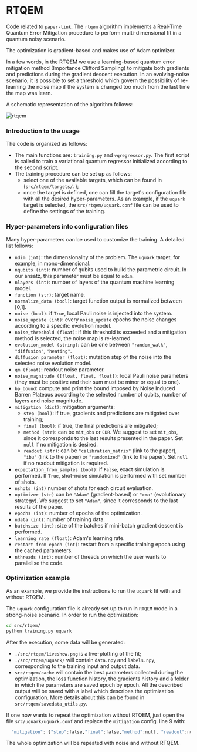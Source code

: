 # RTQEM

Code related to `paper-link`. 
The `rtqem` algorithm implements a Real-Time Quantum Error Mitigation procedure 
to perform multi-dimensional fit in a quantum noisy scenario.

The optimization is gradient-based and makes use of Adam optimizer.

In a few words, in the RTQEM we use a learning-based quantum error mitigation 
method (Importance Clifford Sampling) to mitigate both gradients and predictions 
during the gradient descent execution. In an evolving-noise scenario, it is possible
to set a threshold which govern the possibility of re-learning the noise map 
if the system is changed too much from the last time the map was learn. 

A schematic representation of the algorithm follows:

![rtqem](https://github.com/qiboteam/mitigated-fit/assets/62071516/6eb6b7e1-d8ed-4a5b-93cd-fc28fc1eb6e6)


### Introduction to the usage

The code is organized as follows:
- The main functions are: `training.py` and `vqregressor.py`. The first script is called 
to train a variational quantum regressor initialized according to the second script.
- The training procedure can be set up as follows:
  - select one of the available targets, which can be found in (`src/rtqem/targets/.`);
  - once the target is defined, one can fill the target's configuration file with 
  all the desired hyper-parameters. As an example, if the `uquark` target is selected,
  the `src/rtqem/uquark.conf` file can be used to define the settings of the training. 

### Hyper-parameters into configuration files

Many hyper-parameters can be used to customize the training. A detailed list follows:

- `ndim (int)`: the dimensionality of the problem. The `uquark` target, for example, in 
mono-dimensional.
- `nqubits (int)`: number of qubits used to build the parametric circuit. In our ansatz, 
this parameter must be equal to `ndim`.
- `nlayers (int)`: number of layers of the quantum machine learning model.
- `function (str)`: target name.
- `normalize_data (bool)`: target function output is normalized between [0,1].
- `noise (bool)`: if `True`, local Pauli noise is injected into the system.
- `noise_update (int)`: every `noise_update` epochs the noise changes according to
a specific evolution model.
- `noise_threshold (float)`: if this threshold is exceeded and a mitigation method is selected, the noise map is re-learned.
- `evolution_model (string)`: can be one between `"random_walk"`, `"diffusion"`, `"heating"`.
- `diffusion_parameter (float)`: mutation step of the noise into the selected noise evolution model.  
- `qm (float)`: readout noise parameter.
- `noise_magnitude ([float, float, float])`: local Pauli noise parameters (they must be positive and their sum must be minor or equal to one).
- `bp_bound`: compute and print the bound imposed by Noise Induced Barren Plateaus according to the selected number of qubits, number of layers and noise magnitude. 
- `mitigation (dict)`: mitigation arguments:
  - `step (bool)`: if true, gradients and predictions are mitigated over training;
  - `final (bool)`: if true, the final predictions are mitigated;
  - `method (str)`: can be `mit_obs` or `CDR`. We suggest to set `mit_obs`, since it corresponds to the last results presented in the paper. Set `null` if no mitigation is desired.
  - `readout (str)`: can be `"calibration_matrix"` (link to the paper), `"ibu"` (link to the paper) or `"randomized"` (link to the paper). Set `null` if no readout mitigation is required.
- `expectation_from_samples (bool)`: if `False`, exact simulation is performed. If `True`, shot-noise simulation is performed with set number of shots.
- `nshots (int)` number of shots for each circuit evaluation.
- `optimizer (str)` can be `"Adam"` (gradient-based) or `"cma"` (evolutionary strategy). We suggest to set `"Adam"`, since it corresponds to the last results of the paper. 
- `epochs (int)`: number of epochs of the optimization.
- `ndata (int)`: number of training data.
- `batchsize (int)`: size of the batches if mini-batch gradient descent is performed.
- `learning_rate (float)`: Adam's learning rate.
- `restart from epoch (int)`: restart from a specific training epoch using the cached parameters.
- `nthreads (int)`: number of threads on which the user wants to parallelise the code.

### Optimization example

As an example, we provide the instructions to run the `uquark` fit with and without RTQEM.

The `uquark` configuration file is already set up to run in `RTQEM` mode in a strong-noise scenario. In order to run the optimization:

```sh
cd src/rtqem/
python training.py uquark
```

After the execution, some data will be generated:
- `./src/rtqem/liveshow.png` is a live-plotting of the fit;
- `./src/rtqem/uquark/` will contain `data.npy` and `labels.npy`, corresponding to the training input and output data.
- `src/rtqem/cache` will contain the best parameters collected during the optimization, the loss function history, the gradients history and a folder in which the parameters are saved epoch by epoch.
All the described output will be saved with a label which describes the optimization configuration. More details about this can be found in `src/rtqem/savedata_utils.py`.

If one now wants to repeat the optimization without RTQEM, 
just open the file `src/uquark/uquark.conf` and replace the `mitigation` config. line 9 with:

```sh
  "mitigation": {"step":false,"final":false,"method":null, "readout":null},
```

The whole optimization will be repeated with noise and without RTQEM.


